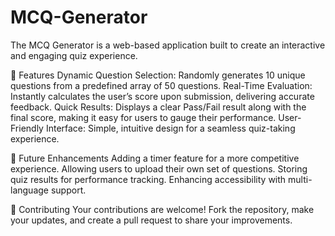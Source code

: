 # MCQ-Generator
The MCQ Generator is a web-based application built to create an interactive and engaging quiz experience.

🚀 Features
Dynamic Question Selection: Randomly generates 10 unique questions from a predefined array of 50 questions.
Real-Time Evaluation: Instantly calculates the user’s score upon submission, delivering accurate feedback.
Quick Results: Displays a clear Pass/Fail result along with the final score, making it easy for users to gauge their performance.
User-Friendly Interface: Simple, intuitive design for a seamless quiz-taking experience.

🌟 Future Enhancements
Adding a timer feature for a more competitive experience.
Allowing users to upload their own set of questions.
Storing quiz results for performance tracking.
Enhancing accessibility with multi-language support.

🤝 Contributing
Your contributions are welcome! Fork the repository, make your updates, and create a pull request to share your improvements.

